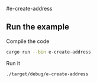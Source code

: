 #e-create-address
## Run the example

Compile the code
```bash
cargo run --bin e-create-address
```

Run it
```bash
./target/debug/e-create-address
```